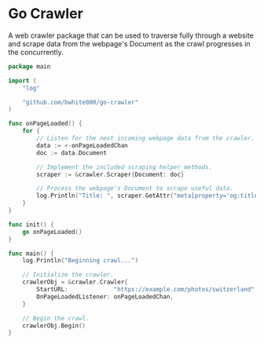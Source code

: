 Go Crawler
==========

A web crawler package that can be used to traverse fully through a website and scrape
data from the webpage's Document as the crawl progresses in the concurrently.

~~~go
package main

import (
    "log"

    "github.com/bwhite000/go-crawler"
)

func onPageLoaded() {
	for {
		// Listen for the next incoming webpage data from the crawler.
		data := <-onPageLoadedChan
        doc := data.Document

        // Implement the included scraping helper methods.
        scraper := &crawler.Scraper{Document: doc}

        // Process the webpage's Document to scrape useful data.
        log.Println("Title: ", scraper.GetAttr("meta[property='og:title']", "content"))
    }
}

func init() {
	go onPageLoaded()
}

func main() {
    log.Println("Beginning crawl...")

    // Initialize the crawler.
    crawlerObj = &crawler.Crawler{
        StartURL:             "https://example.com/photos/switzerland",
		OnPageLoadedListener: onPageLoadedChan,
    }

    // Begin the crawl.
    crawlerObj.Begin()
}
~~~
